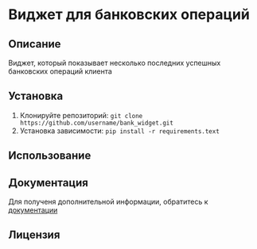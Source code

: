 # Виджет для банковских операций

## Описание
Виджет, который показывает несколько последних успешных банковских операций клиента

## Установка
1. Клонируйте репозиторий:
`git clone https://github.com/username/bank_widget.git`
2. Установка зависимости:
`pip install -r requirements.text`
## Использование
## Документация
Для полученя дополнительной информации, обратитесь к [документации]()
## Лицензия